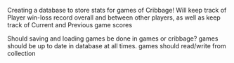 Creating a database to store stats for games of Cribbage!
Will keep track of Player win-loss record overall and between other players, as well as keep track of Current and Previous game scores

Should saving and loading games be done in games or cribbage?
games should be up to date in database at all times. games should read/write from collection